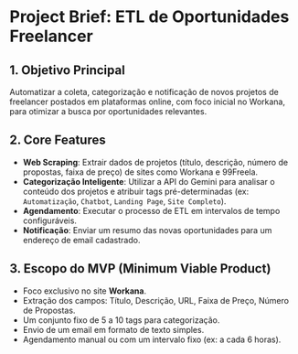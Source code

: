 # Project Brief: ETL de Oportunidades Freelancer

## 1. Objetivo Principal

Automatizar a coleta, categorização e notificação de novos projetos de freelancer postados em plataformas online, com foco inicial no Workana, para otimizar a busca por oportunidades relevantes.

## 2. Core Features

- **Web Scraping**: Extrair dados de projetos (título, descrição, número de propostas, faixa de preço) de sites como Workana e 99Freela.
- **Categorização Inteligente**: Utilizar a API do Gemini para analisar o conteúdo dos projetos e atribuir tags pré-determinadas (ex: `Automatização`, `Chatbot`, `Landing Page`, `Site Completo`).
- **Agendamento**: Executar o processo de ETL em intervalos de tempo configuráveis.
- **Notificação**: Enviar um resumo das novas oportunidades para um endereço de email cadastrado.

## 3. Escopo do MVP (Minimum Viable Product)

- Foco exclusivo no site **Workana**.
- Extração dos campos: Título, Descrição, URL, Faixa de Preço, Número de Propostas.
- Um conjunto fixo de 5 a 10 tags para categorização.
- Envio de um email em formato de texto simples.
- Agendamento manual ou com um intervalo fixo (ex: a cada 6 horas).
